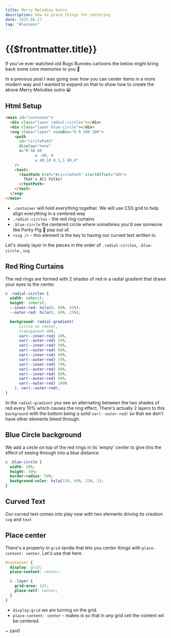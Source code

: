 ```yaml
---
title: Merry Melodies Outro
description: How to place things for centering
date: 2025.08.17
tag: "#lessons"
---
```


# {{$frontmatter.title}}

<Badge :text="$frontmatter.date" />
<Badge :text="$frontmatter.tag" />

If you've ever watched old Bugs Bunnies cartoons the below might bring back some core memories to you 🐰

<ThatsAllFolks />

In a previous post I was going over how you can center items in a more modern way and I wanted to expand on that to show how to create the above Merry Melodies outro 😀

## Html Setup

```html
<main id="container">
  <div class="layer radial-circles"></div>
  <div class="layer blue-circle"></div>
  <svg class="layer" viewBox="0 0 100 100">
    <path
      id="circlePath"
      display="none"
      d="M 50 60
             m -40, 0
             a 40,10 0 1,1 80,0"
    />
    <text>
      <textPath href="#circlePath" startOffset="10%">
        That's All Folks!
      </textPath>
    </text>
  </svg>
</main>
```

- `.container` will hold everything together. We will use CSS grid to help align everything in a centered way
- `.radial-circles` - the red ring curtains
- `.blue-circle` the centered circle where sometimes you'd see someone like Porky Pig 🐷 pop out of.
- `<svg />` - this element is the key to having our curved text written in.

Let's slowly layer in the pieces in the order of `.radial-circles`, `.blue-circle` , `svg`

## Red Ring Curtains

The red rings are formed with 2 shades of red in a radial gradient that draws your eyes to the center.

<style>
  .red-ring-only .blue-circle, .red-ring-only svg{display:none}
</style>
<ThatsAllFolks class="red-ring-only"/>

```css
& .radial-circles {
  width: inherit;
  height: inherit;
  --inner-red: hsla(0, 80%, 45%);
  --outer-red: hsla(0, 80%, 25%);

  background: radial-gradient(
      circle at center,
      transparent 40%,
      var(--inner-red) 40%,
      var(--outer-red) 50%,
      var(--inner-red) 50%,
      var(--outer-red) 60%,
      var(--inner-red) 60%,
      var(--outer-red) 70%,
      var(--inner-red) 70%,
      var(--outer-red) 80%,
      var(--inner-red) 80%,
      var(--outer-red) 90%,
      var(--outer-red) 100%
    ), var(--outer-red);
}
```

In the `radial-gradient` you see an alternating between the two shades of red every 10% which causes the ring effect. There's actually 2 layers to this `background` with the bottom being a solid `var(--outer-red)` so that we don't have other elements bleed through.

## Blue Circle background

We add a circle on top of the red rings in its 'empty' center to give this the effect of seeing through into a blue distance.

```css
& .blue-circle {
  width: 50%;
  height: 50%;
  border-radius: 50%;
  background-color: hsla(220, 60%, 25%, 1);
}
```

<style>
  .no-text svg{display:none}
</style>
<ThatsAllFolks class="no-text"/>

## Curved Text

Our curved text comes into play now with two elements driving its creation `svg` and `text`
<ThatsAllFolks />

## Place center

There's a property in `grid`-landia that lets you center things with `place-content: center`. Let's use that here.

```css
#container {
  display: grid;
  place-content: center;

  & .layer {
    grid-area: 1/1;
    place-self: center;
  }
}
```

- `display:grid` we are turning on the grid.
- `place-content: center` - makes is so that in any grid cell the content wil be centered.

<style>
  .basic svg{ display:none }
  .basic .layer{ place-self: }
</style>
<ThatsAllFolks class="basic" />

~ zan0

```

```
